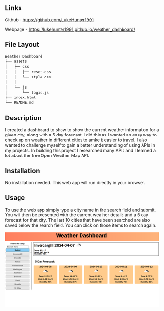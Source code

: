 # <Weather Dashboard>

## Links
Github - https://github.com/LukeHunter1991

Webpage - https://lukehunter1991.github.io/weather_dashboard/

## File Layout
```md
Weather Dashboard
├── assets
│   ├── css
│   │   ├── reset.css
│   │   └── style.css
│   │
│   └── js
│       └── logic.js
├── index.html
└── README.md
```

## Description

I created a dashboard to show to show the current weather information for a given city, along with a 5 day forecast. I did this as I wanted an easy way to check up on weather in different cities to amke it easier to travel. I also wanted to challenge myself to gain a better understanding of using APIs in my projects. In building this project I researched many APIs and I learned a lot about the free Open Weather Map API.


## Installation

No installation needed. This web app will run directly in your browser.

## Usage

To use the web app simply type a city name in the search field and submit. You will then be presented with the current weather details and a 5 day forecast for that city. The last 10 cities that have been searched are also saved below the search field. You can click on those items to search again.

![Webpage Screenshot 1](./assets/images/Screenshot.png)

